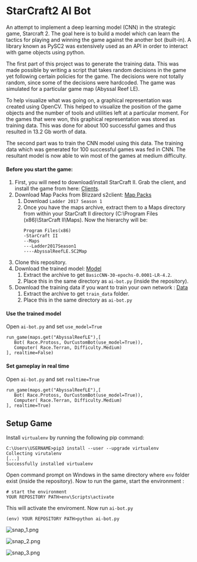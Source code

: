 # StarCraft2 AI Bot

An attempt to implement a deep learning model (CNN) in the strategic game, Starcraft 2. The goal here is to build a model which can learn the tactics for playing and winning the game against the another bot (built-in). A library known as PySC2 was extensively used as an API in order to interact with game objects using python.

The first part of this project was to generate the training data. This was made possible by writing a script that takes random decisions in the game yet following certain policies for the game. The decisions were not totally random, since some of the decisions were hardcoded. The game was simulated for a particular game map (Abyssal Reef LE).

To help visualize what was going on, a graphical representation was created using OpenCV. This helped to visualize the position of the game objects and the number of tools and utilities left at a particular moment. For the games that were won, this graphical representation was stored as training data. This was done for about 100 successful games and thus resulted in 13.2 Gb worth of data. 

The second part was to train the CNN model using this data. The training data which was generated for 100 successful games was fed in CNN. The resultant model is now able to win most of the games at medium difficulty.

#### Before you start the game:
 1. First, you will need to download/install StarCraft II. Grab the client, and install the game from here: [Clients](https://us.battle.net/account/download/).
 1. Download Map Packs from Blizzard s2client: [Map Packs](https://github.com/Blizzard/s2client-proto#map-packs)
    1. Download ```Ladder 2017 Season 1```
    1. Once you have the maps archive, extract them to a Maps directory from within your StarCraft II directory (C:\Program Files (x86)\StarCraft II\Maps). Now the hierarchy will be:  
        ```
        Program Files(x86)
        -StarCraft II
        --Maps
        ---Ladder2017Season1
        ----AbyssalReefLE.SC2Map
        ```
 1. Clone this repository.
 1. Download the trained model: [Model](https://drive.google.com/open?id=1t_3Jn2YH8JxcXH2asQA11skVr6rm9xFt)
    1. Extract the archive to get ```BasicCNN-30-epochs-0.0001-LR-4.2```.
    1. Place this in the same directory as ```ai-bot.py``` (inside the repository).
 1. Download the training data if you want to train your own network : [Data](https://drive.google.com/open?id=1rIkBJbLvlWS4aw7RA0vaivK6TMzrmE8J)
    1. Extract the archive to get ```train_data``` folder.
    1. Place this in the same directory as ```ai-bot.py``` 
 
 #### Use the trained model
 
 Open ```ai-bot.py``` and set ```use_model=True```
 ```
 run_game(maps.get("AbyssalReefLE"),[
    Bot( Race.Protoss, OurCustomBot(use_model=True)),
    Computer( Race.Terran, Difficulty.Medium)
], realtime=False)
 ```
 
#### Set gameplay in real time

Open ```ai-bot.py``` and set ```realtime=True```
 ```
 run_game(maps.get("AbyssalReefLE"),[
    Bot( Race.Protoss, OurCustomBot(use_model=True)),
    Computer( Race.Terran, Difficulty.Medium)
], realtime=True)
 ```

## Setup Game

Install ```virtualenv``` by running the following pip command:
```
C:\Users\USERNAME>pip3 install --user --upgrade virtualenv
Collecting virutalenv
[...]
Successfully installed virtualenv
```
Open command prompt on Windows in the same directory where  ```env``` folder exist (inside the repository). Now to run the game, start the environment :
```
# start the environment
YOUR REPOSITORY PATH>env\Scripts\activate
```
This will activate the enviroment. Now run ```ai-bot.py```
```
(env) YOUR REPOSITORY PATH>python ai-bot.py
```
![snap_1.png](https://github.com/jaynilpatel/starcraft2/blob/master/train_data/snap_1.png)

![snap_2.png](https://github.com/jaynilpatel/starcraft2/blob/master/train_data/snap_2.png)

![snap_3.png](https://github.com/jaynilpatel/starcraft2/blob/master/train_data/snap_3.png)

